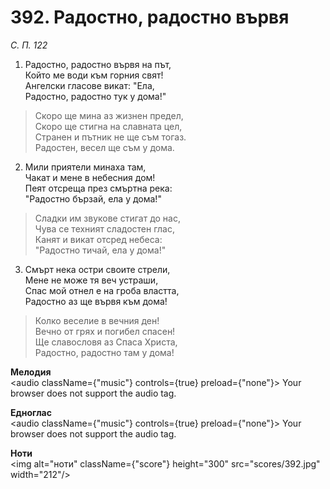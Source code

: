 # 392. Радостно, радостно вървя

_С. П. 122_

1. Радостно, радостно вървя на път,  
Който ме води към горния свят!  
Ангелски гласове викат: "Ела,  
Радостно, радостно тук у дома!"  

> Скоро ще мина аз жизнен предел,  
> Скоро ще стигна на славната цел,  
> Странен и пътник не ще съм тогаз.  
> Радостен, весел ще съм у дома.  

2. Мили приятели минаха там,  
Чакат и мене в небесния дом!  
Пеят отсреща през смъртна река:  
"Радостно бързай, ела у дома!"  

> Сладки им звукове стигат до нас,  
> Чува се техният сладостен глас,  
> Канят и викат отсред небеса:  
> "Радостно тичай, ела у дома!"

3. Смърт нека остри своите стрели,  
Мене не може тя веч устраши,  
Спас мой отнел е на гроба властта,  
Радостно аз ще вървя към дома!  

> Колко веселие в вечния ден!  
> Вечно от грях и погибел спасен!  
> Ще славословя аз Спаса Христа,  
> Радостно, радостно там у дома!

**Мелодия**  
<audio className={"music"} controls={true} preload={"none"}>
    <source src="mp3/392.mp3" type="audio/mpeg"/>
    Your browser does not support the audio tag.
</audio>

**Едноглас**  
<audio className={"music"} controls={true} preload={"none"}>
    <source src="transp/392.mp3" type="audio/mpeg"/>
    Your browser does not support the audio tag.
</audio>

**Ноти**  
<img alt="ноти" className={"score"} height="300" src="scores/392.jpg" width="212"/>
